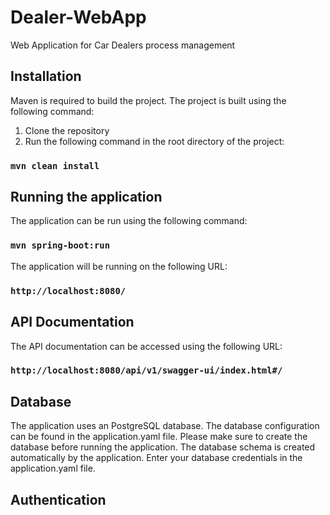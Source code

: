 # Dealer-WebApp

Web Application for Car Dealers process management

## Installation

Maven is required to build the project. The project is built using the following command:

1. Clone the repository
2. Run the following command in the root directory of the project:
### `mvn clean install`

## Running the application

The application can be run using the following command:

### `mvn spring-boot:run`

The application will be running on the following URL:

### `http://localhost:8080/`

## API Documentation

The API documentation can be accessed using the following URL:

### `http://localhost:8080/api/v1/swagger-ui/index.html#/`

## Database

The application uses an PostgreSQL database. The database configuration can be found in the application.yaml file. Please make sure to create the database before running the application. The database schema is created automatically by the application. Enter your database credentials in the application.yaml file.

## Authentication